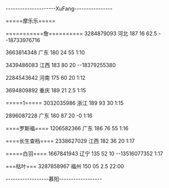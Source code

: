 ---------------------XuFang----------------

=====摩乐乐=====

===========詹==========
3284879093 河北 187 16 62.5   --18733976716

3663814348 广东 180 24 55
1:10

3439486083 江西 183 80 20  --18379255380

2284543642 河南 175 60 20
1:12

3694809892 重庆 189 21 2.5
1:15

=====1=====
3032035986 浙江 189 93 30
1:15

2896087228 广东 180 87 20   -0
1:16

====罗斯福====
1206582366 广东 186 76 55
1:16

====长生查档====
2338627029 江西 182 36 20
1:17

=====白羽====
1667841943 辽宁 135 52 10  --13516077352
1:17

===枯叶===
3287858967 福州 150 05 2.5
22:00


------------------慕阳------------------
